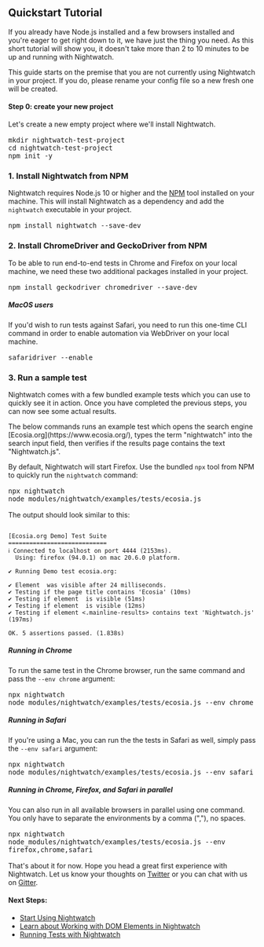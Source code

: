 <div class="page-header"><h2>Quickstart Tutorial</h2></div>

If you already have Node.js installed and a few browsers installed and you're eager to get right down to it, we have just the thing you need. As this short tutorial will show you, it doesn't take more than 2 to 10 minutes to be up and running with Nightwatch. 

<div class="alert alert-info">
This guide starts on the premise that you are not currently using Nightwatch in your project. If you do, please rename your config file so a new fresh one will be created.
</div>

#### Step 0: create your new project

Let's create a new empty project where we'll install Nightwatch.

<pre class="hide-indicator" style="font-size:16px"><code class="language-bash">mkdir nightwatch-test-project
cd nightwatch-test-project
npm init -y
</code></pre>


### 1. Install Nightwatch from NPM

Nightwatch requires Node.js 10 or higher and the [NPM](https://www.npmjs.com/) tool installed on your machine. This will install Nightwatch as a dependency and add the `nightwatch` executable in your project.

<pre style="font-size:16px"><code class="language-bash">npm install nightwatch --save-dev</code></pre>

### 2. Install ChromeDriver and GeckoDriver from NPM

To be able to run end-to-end tests in Chrome and Firefox on your local machine, we need these two additional packages installed in your project.

<pre style="font-size:16px"><code class="language-bash">npm install geckodriver chromedriver --save-dev</code></pre>

##### MacOS users
If you'd wish to run tests against Safari, you need to run this one-time CLI command in order to enable automation via WebDriver on your local machine.

<pre style="font-size:16px"><code class="language-bash">safaridriver --enable</code></pre>

### 3. Run a sample test
Nightwatch comes with a few bundled example tests which you can use to quickly see it in action. Once you have completed the previous steps, you can now see some actual results.

<div class="alert alert-info">
The below commands runs an example test which opens the search engine [Ecosia.org](https://www.ecosia.org/), types the term "nightwatch" into the search input field, then verifies if the results page contains the text "Nightwatch.js".
</div>

By default, Nightwatch will start Firefox. Use the bundled `npx` tool from NPM to quickly run the `nightwatch` command:

<pre style="font-size:16px"><code class="language-bash">npx nightwatch node_modules/nightwatch/examples/tests/ecosia.js</code></pre>

The output should look similar to this:
<pre class="hide-indicator" style="font-size:14px"><code class="language-bash">
[Ecosia.org Demo] Test Suite
============================
ℹ Connected to localhost on port 4444 (2153ms).
  Using: firefox (94.0.1) on mac 20.6.0 platform.

✔ Running Demo test ecosia.org:

✔ Element <body> was visible after 24 milliseconds.
✔ Testing if the page title contains 'Ecosia' (10ms)
✔ Testing if element <input[type=search]> is visible (51ms)
✔ Testing if element <button[type=submit]> is visible (12ms)
✔ Testing if element <.mainline-results> contains text 'Nightwatch.js' (197ms)

OK. 5 assertions passed. (1.838s)
</code></pre>

##### Running in Chrome
To run the same test in the Chrome browser, run the same command and pass the `--env chrome` argument:

<pre style="font-size:16px"><code class="language-bash">npx nightwatch node_modules/nightwatch/examples/tests/ecosia.js --env chrome</code></pre>

##### Running in Safari
If you're using a Mac, you can run the the tests in Safari as well, simply pass the `--env safari` argument:

<pre style="font-size:16px"><code class="language-bash">npx nightwatch node_modules/nightwatch/examples/tests/ecosia.js --env safari</code></pre>

##### Running in Chrome, Firefox, and Safari in parallel
You can also run in all available browsers in parallel using one command. You only have to separate the environments by a comma (","), no spaces. 

<pre style="font-size:16px"><code class="language-bash">npx nightwatch node_modules/nightwatch/examples/tests/ecosia.js --env firefox,chrome,safari</code></pre>

That's about it for now. Hope you head a great first experience with Nightwatch. Let us know your thoughts on [Twitter](https://twitter.com/nightwatchjs) or you can chat with us on [Gitter](https://gitter.im/nightwatchjs/nightwatch).

#### Next Steps:
- [Start Using Nightwatch](/guide/using-nightwatch/overview.html)
- [Learn about Working with DOM Elements in Nightwatch](/guide/using-nightwatch/finding-and-interacting-with-elements.html)
- [Running Tests with Nightwatch](/guide/running-tests/nightwatch-runner.html)